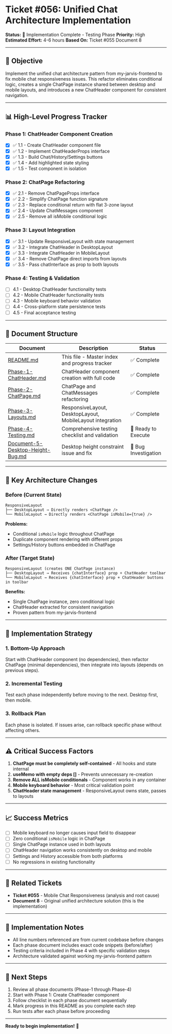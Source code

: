 # Ticket #056: Unified Chat Architecture Implementation

**Status:** 🧪 Implementation Complete - Testing Phase
**Priority:** High
**Estimated Effort:** 4-6 hours
**Based On:** Ticket #055 Document 8

---

## 🎯 Objective

Implement the unified chat architecture pattern from my-jarvis-frontend to fix mobile chat responsiveness issues. This refactor eliminates conditional logic, creates a single ChatPage instance shared between desktop and mobile layouts, and introduces a new ChatHeader component for consistent navigation.

---

## 📊 High-Level Progress Tracker

### Phase 1: ChatHeader Component Creation
- [x] ✅ 1.1 - Create ChatHeader component file
- [x] ✅ 1.2 - Implement ChatHeaderProps interface
- [x] ✅ 1.3 - Build Chat/History/Settings buttons
- [x] ✅ 1.4 - Add highlighted state styling
- [x] ✅ 1.5 - Test component in isolation

### Phase 2: ChatPage Refactoring
- [x] ✅ 2.1 - Remove ChatPageProps interface
- [x] ✅ 2.2 - Simplify ChatPage function signature
- [x] ✅ 2.3 - Replace conditional return with flat 3-zone layout
- [x] ✅ 2.4 - Update ChatMessages component
- [x] ✅ 2.5 - Remove all isMobile conditional logic

### Phase 3: Layout Integration
- [x] ✅ 3.1 - Update ResponsiveLayout with state management
- [x] ✅ 3.2 - Integrate ChatHeader in DesktopLayout
- [x] ✅ 3.3 - Integrate ChatHeader in MobileLayout
- [x] ✅ 3.4 - Remove ChatPage direct imports from layouts
- [x] ✅ 3.5 - Pass chatInterface as prop to both layouts

### Phase 4: Testing & Validation
- [ ] 4.1 - Desktop ChatHeader functionality tests
- [ ] 4.2 - Mobile ChatHeader functionality tests
- [ ] 4.3 - Mobile keyboard behavior validation
- [ ] 4.4 - Cross-platform state persistence tests
- [ ] 4.5 - Final acceptance testing

---

## 📁 Document Structure

| Document | Description | Status |
|----------|-------------|--------|
| [README.md](./README.md) | This file - Master index and progress tracker | ✅ Complete |
| [Phase-1-ChatHeader.md](./Phase-1-ChatHeader.md) | ChatHeader component creation with full code | ✅ Complete |
| [Phase-2-ChatPage.md](./Phase-2-ChatPage.md) | ChatPage and ChatMessages refactoring | ✅ Complete |
| [Phase-3-Layouts.md](./Phase-3-Layouts.md) | ResponsiveLayout, DesktopLayout, MobileLayout integration | ✅ Complete |
| [Phase-4-Testing.md](./Phase-4-Testing.md) | Comprehensive testing checklist and validation | 📝 Ready to Execute |
| [Document-5-Desktop-Height-Bug.md](./Document-5-Desktop-Height-Bug.md) | Desktop height constraint issue and fix | 🐛 Bug Investigation |

---

## 🔑 Key Architecture Changes

### Before (Current State)
```
ResponsiveLayout
├── DesktopLayout → Directly renders <ChatPage />
└── MobileLayout → Directly renders <ChatPage isMobile={true} />
```
**Problems:**
- Conditional `isMobile` logic throughout ChatPage
- Duplicate component rendering with different props
- Settings/History buttons embedded in ChatPage

### After (Target State)
```
ResponsiveLayout (creates ONE ChatPage instance)
├── DesktopLayout → Receives {chatInterface} prop + ChatHeader toolbar
└── MobileLayout → Receives {chatInterface} prop + ChatHeader buttons in toolbar
```
**Benefits:**
- Single ChatPage instance, zero conditional logic
- ChatHeader extracted for consistent navigation
- Proven pattern from my-jarvis-frontend

---

## 🚀 Implementation Strategy

### 1. **Bottom-Up Approach**
Start with ChatHeader component (no dependencies), then refactor ChatPage (minimal dependencies), then integrate into layouts (depends on previous steps).

### 2. **Incremental Testing**
Test each phase independently before moving to the next. Desktop first, then mobile.

### 3. **Rollback Plan**
Each phase is isolated. If issues arise, can rollback specific phase without affecting others.

---

## ⚠️ Critical Success Factors

1. **ChatPage must be completely self-contained** - All hooks and state internal
2. **useMemo with empty deps []** - Prevents unnecessary re-creation
3. **Remove ALL isMobile conditionals** - Component works in any container
4. **Mobile keyboard behavior** - Most critical validation point
5. **ChatHeader state management** - ResponsiveLayout owns state, passes to layouts

---

## 📈 Success Metrics

- [ ] Mobile keyboard no longer causes input field to disappear
- [ ] Zero conditional `isMobile` logic in ChatPage
- [ ] Single ChatPage instance used in both layouts
- [ ] ChatHeader navigation works consistently on desktop and mobile
- [ ] Settings and History accessible from both platforms
- [ ] No regressions in existing functionality

---

## 🔗 Related Tickets

- **Ticket #055** - Mobile Chat Responsiveness (analysis and root cause)
- **Document 8** - Original unified architecture solution (this is the implementation)

---

## 📝 Implementation Notes

- All line numbers referenced are from current codebase before changes
- Each phase document includes exact code snippets (before/after)
- Testing criteria included in Phase 4 with specific validation steps
- Architecture validated against working my-jarvis-frontend pattern

---

## 🎯 Next Steps

1. Review all phase documents (Phase-1 through Phase-4)
2. Start with Phase 1: Create ChatHeader component
3. Follow checklist in each phase document sequentially
4. Mark progress in this README as you complete each step
5. Run tests after each phase before proceeding

---

**Ready to begin implementation!** 🚀
